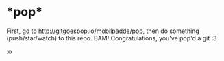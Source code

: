 # \*pop\*

First, go to http://gitgoespop.io/mobilpadde/pop, then do something (push/star/watch) to this repo. BAM! Congratulations, you've pop'd a git :3

:o
